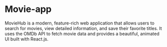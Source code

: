 # Movie-app
MovieHub is a modern, feature-rich web application that allows users to search for movies, view detailed information, and save their favorite titles. It uses the OMDb API to fetch movie data and provides a beautiful, animated UI built with React.js.
